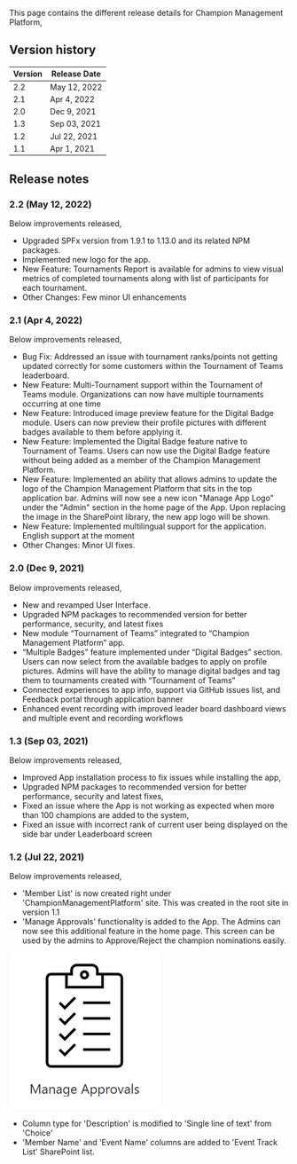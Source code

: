This page contains the different release details for Champion Management Platform,

## Version history
| Version | Release Date |
|----|----|
| 2.2 | May 12, 2022 |
| 2.1 | Apr 4, 2022 |
| 2.0 | Dec 9, 2021 |
| 1.3 | Sep 03, 2021 |
| 1.2 | Jul 22, 2021 |
| 1.1 | Apr 1, 2021 |

## Release notes

### 2.2 (May 12, 2022)

Below improvements released,

- Upgraded SPFx version from 1.9.1 to 1.13.0 and its related NPM packages. 
- Implemented new logo for the app.
- New Feature: Tournaments Report is available for admins to view visual metrics of completed tournaments along with list of participants for each tournament.
- Other Changes: Few minor UI enhancements

### 2.1 (Apr 4, 2022)

Below improvements released,

- Bug Fix: Addressed an issue with tournament ranks/points not getting updated correctly for some customers within the Tournament of Teams leaderboard.
- New Feature: Multi-Tournament support within the Tournament of Teams module. Organizations can now have multiple tournaments occurring at one time
- New Feature: Introduced image preview feature for the Digital Badge module. Users can now preview their profile pictures with different badges available to them before applying it.
- New Feature: Implemented the Digital Badge feature native to Tournament of Teams. Users can now use the Digital Badge feature without being added as a member of the Champion Management Platform.
- New Feature: Implemented an ability that allows admins to update the logo of the Champion Management Platform that sits in the top application bar. Admins will now see a new icon "Manage App Logo" under the "Admin" section in the home page of the App. Upon replacing the image in the SharePoint library, the new app logo will be shown.
- New Feature: Implemented multilingual support for the application. English support at the moment
- Other Changes: Minor UI fixes.

### 2.0 (Dec 9, 2021)

Below improvements released,

- New and revamped User Interface.
- Upgraded NPM packages to recommended version for better performance, security, and latest fixes
- New module “Tournament of Teams” integrated to “Champion Management Platform” app. 
- “Multiple Badges” feature implemented under “Digital Badges” section. Users can now select from the available badges to apply on profile pictures. Admins will have the ability to manage digital badges and tag them to tournaments created with “Tournament of Teams”
- Connected experiences to app info, support via GitHub issues list, and Feedback portal through application banner
- Enhanced event recording with improved leader board dashboard views and multiple event and recording workflows


### 1.3 (Sep 03, 2021)

Below improvements released,

- Improved App installation process to fix issues while installing the app,
- Upgraded NPM packages to recommended version for better performance, security and latest fixes,
- Fixed an issue where the App is not working as expected when more than 100 champions are added to the system,
- Fixed an issue with incorrect rank of current user being displayed on the side bar under Leaderboard screen

### 1.2 (Jul 22, 2021)

Below improvements released,

- 'Member List' is now created right under 'ChampionManagementPlatform' site. This was created in the root site in version 1.1
- 'Manage Approvals' functionality is added to the App. The Admins can now see this additional feature in the home page. This screen can be used by the admins to Approve/Reject the champion nominations easily.

![Quick Start Guide](../Images/ManageApprovalsIcon.png) 

- Column type for 'Description' is modified to 'Single line of text' from 'Choice'
- 'Member Name' and 'Event Name' columns are added to 'Event Track List' SharePoint list.